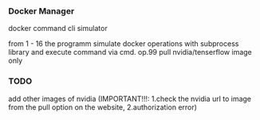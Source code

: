 ### Docker Manager
docker command cli simulator

from 1 - 16 the programm simulate docker operations with subprocess library and execute command via cmd.
op.99 pull nvidia/tenserflow image only

### TODO
add other images of nvidia (IMPORTANT!!!: 1.check the nvidia url to image from the pull option on the website, 2.authorization error)
